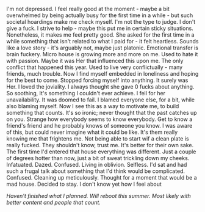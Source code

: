 I'm not depressed. I feel really good at the moment - maybe a bit overwhelmed by being actually busy for the first time in a while - but such societal hoardings make me check myself. I'm not the type to judge. I don't give a fuck. I strive to help - maybe this put me in certain sticky situations. Nonetheless, it makes me feel pretty good. 
She asked for the first time in a while something that isn't related to what I paid for - it felt heartless. Sounds like a love story - it's arguably not, maybe just platonic. Emotional transfer is brain fuckery.
Micro house is growing more and more on me. Used to hate it with passion. Maybe it was Her that influenced this upon me. The only conflict that happened this year. Used to live very conflictually - many friends, much trouble. Now I find myself embedded in loneliness and hoping for the best to come. Stopped forcing myself into anything. It surely was Her. I loved the joviality. I always thought she gave 0 fucks about anything. So soothing, It's something I couldn't ever achieve. I fell for her unavailability. It was doomed to fail. I blamed everyone else, for a bit, while also blaming myself. Now I see this as a way to motivate me, to build something that counts. 
It's so ironic; never thought that the past catches up on you. Strange how everybody seems to know everybody. Get to know a friend's friend and he probably knows of someone you know. I was aware of this, but could never imagine what it could be like. It's them really knowing me that frightens me. Not being able to start wif a clean plate is really fucked. They shouldn't know, trust me. It's better for their own sake.
The first time I'd entered that house everything was different. Just a couple of degrees hotter than now, just a bit of sweat trickling down my cheeks. Infatuated. Dazed. Confused. Living in oblivion. Selfless. I'd sat and had such a frugal talk about something that I'd think would be complicated. Confused. Cleaning up meticulously. Thought for a moment that would be a mad house. Decided to stay. I don't know yet how I feel about 

_Haven't finished what I planned. Will reboot this summer. Most likely with better content and people that count._
